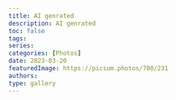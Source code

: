 ```yaml
---
title: AI genrated
description: AI genrated
toc: false
tags:
series:
categories: [Photos]
date: 2023-03-20
featuredImage: https://picsum.photos/700/231
authors:
type: gallery
---
```

